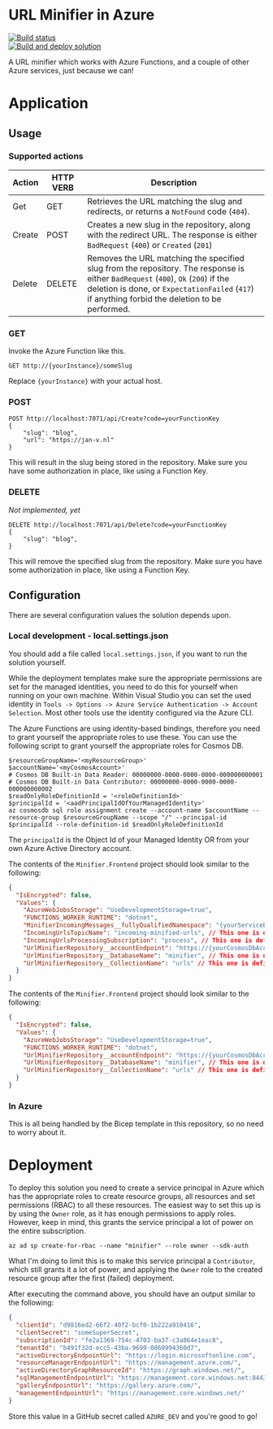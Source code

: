 # URL Minifier in Azure

[![Build status][actions build badge]][actions build link]  
[![Build and deploy solution][actions build and deploy badge]][actions build and deploy link]

A URL minifier which works with Azure Functions, and a couple of other Azure services, just because we can!

# Application

## Usage

### Supported actions

| Action | HTTP VERB | Description                                                                                                                                                                                                                         |
| ------ | --------- | ----------------------------------------------------------------------------------------------------------------------------------------------------------------------------------------------------------------------------------- |
| Get    | GET       | Retrieves the URL matching the slug and redirects, or returns a `NotFound` code (`404`).                                                                                                                                            |
| Create | POST      | Creates a new slug in the repository, along with the redirect URL. The response is either `BadRequest` (`400`) or `Created` (`201`)                                                                                                 |
| Delete | DELETE    | Removes the URL matching the specified slug from the repository. The response is either `BadRequest` (`400`), `Ok` (`200`) if the deletion is done, or `ExpectationFailed` (`417`) if anything forbid the deletion to be performed. |

### GET

Invoke the Azure Function like this.

```
GET http://{yourInstance}/someSlug
```

Replace `{yourInstance}` with your actual host.

### POST

```
POST http://localhost:7071/api/Create?code=yourFunctionKey
{
    "slug": "blog",
    "url": "https://jan-v.nl"
}
```

This will result in the slug being stored in the repository. Make sure you have some authorization in place, like using a Function Key.

### DELETE

_Not implemented, yet_

```
DELETE http://localhost:7071/api/Delete?code=yourFunctionKey
{
    "slug": "blog",
}
```

This will remove the specified slug from the repository. Make sure you have some authorization in place, like using a Function Key.

## Configuration

There are several configuration values the solution depends upon.

### Local development - local.settings.json

You should add a file called `local.settings.json`, if you want to run the solution yourself.

While the deployment templates make sure the appropriate permissions are set for the managed identities, you need to do this for yourself when running on your own machine. Within Visual Studio you can set the used identity in `Tools -> Options -> Azure Service Authentication -> Account Selection`. Most other tools use the identity configured via the Azure CLI.

The Azure Functions are using identity-based bindings, therefore you need to grant yourself the appropriate roles to use these. You can use the following script to grant yourself the appropriate roles for Cosmos DB.

```azcli
$resourceGroupName='<myResourceGroup>'
$accountName='<myCosmosAccount>'
# Cosmos DB Built-in Data Reader: 00000000-0000-0000-0000-000000000001
# Cosmos DB Built-in Data Contributor: 00000000-0000-0000-0000-000000000002
$readOnlyRoleDefinitionId = '<roleDefinitionId>'
$principalId = '<aadPrincipalIdOfYourManagedIdentity>'
az cosmosdb sql role assignment create --account-name $accountName --resource-group $resourceGroupName --scope "/" --principal-id $principalId --role-definition-id $readOnlyRoleDefinitionId
```

The `principalId` is the Object Id of your Managed Identity OR from your own Azure Active Directory account.

The contents of the `Minifier.Frontend` project should look similar to the following:

```json
{
  "IsEncrypted": false,
  "Values": {
    "AzureWebJobsStorage": "UseDevelopmentStorage=true",
    "FUNCTIONS_WORKER_RUNTIME": "dotnet",
    "MinifierIncomingMessages__fullyQualifiedNamespace": "{yourServiceBusNamespaceName}.servicebus.windows.net",
    "IncomingUrlsTopicName": "incoming-minified-urls", // This one is defined in the Bicep template, but you can change it if you want.
    "IncomingUrlsProcessingSubscription": "process", // This one is defined in the Bicep template, but you can change it if you want.
    "UrlMinifierRepository__accountEndpoint": "https://{yourCosmosDbAccountName}.documents.azure.com:443/",
    "UrlMinifierRepository__DatabaseName": "minifier", // This one is defined in the Bicep template, but you can change it if you want.
    "UrlMinifierRepository__CollectionName": "urls" // This one is defined in the Bicep template, but you can change it if you want.
  }
}
```

The contents of the `Minifier.Frontend` project should look similar to the following:

```json
{
  "IsEncrypted": false,
  "Values": {
    "AzureWebJobsStorage": "UseDevelopmentStorage=true",
    "FUNCTIONS_WORKER_RUNTIME": "dotnet",
    "UrlMinifierRepository__accountEndpoint": "https://{yourCosmosDbAccountName}.documents.azure.com:443/",
    "UrlMinifierRepository__DatabaseName": "minifier", // This one is defined in the Bicep template, but you can change it if you want.
    "UrlMinifierRepository__CollectionName": "urls" // This one is defined in the Bicep template, but you can change it if you want.
  }
}
```

### In Azure

This is all being handled by the Bicep template in this repository, so no need to worry about it.

# Deployment

To deploy this solution you need to create a service principal in Azure which has the appropriate roles to create resource groups, all resources and set permissions (RBAC) to all these resources. The easiest way to set this up is by using the `Owner` role, as it has enough permissions to apply roles. However, keep in mind, this grants the service principal a lot of power on the entire subscription.

```azcli
az ad sp create-for-rbac --name "minifier" --role owner --sdk-auth
```

What I'm doing to limit this is to make this service principal a `Contributor`, which still grants it a lot of power, and applying the `Owner` role to the created resource group after the first (failed) deployment.

After executing the command above, you should have an output similar to the following:

```json
{
  "clientId": "d9816ed2-66f2-40f2-bcf0-1b222a910416",
  "clientSecret": "someSuperSecret",
  "subscriptionId": "fe2a1369-754c-4703-ba37-c3a864e1eac8",
  "tenantId": "b491f32d-ecc5-43ba-9699-0860994360d7",
  "activeDirectoryEndpointUrl": "https://login.microsoftonline.com",
  "resourceManagerEndpointUrl": "https://management.azure.com/",
  "activeDirectoryGraphResourceId": "https://graph.windows.net/",
  "sqlManagementEndpointUrl": "https://management.core.windows.net:8443/",
  "galleryEndpointUrl": "https://gallery.azure.com/",
  "managementEndpointUrl": "https://management.core.windows.net/"
}
```

Store this value in a GitHub secret called `AZURE_DEV` and you're good to go!

<!-- Aliases for URLs: please place here any long urls to keep clean markdown markup -->

[actions build badge]: https://github.com/Jandev/minifier/actions/workflows/build.yml/badge.svg "Build solution"
[actions build link]: https://github.com/Jandev/minifier/actions/workflows/build.yml
[actions build and deploy badge]: https://github.com/Jandev/minifier/actions/workflows/release.yml/badge.svg "Build and deploy solution"
[actions build and deploy link]: https://github.com/Jandev/minifier/actions/workflows/release.yml
